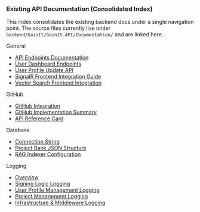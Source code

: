 ### Existing API Documentation (Consolidated Index)

This index consolidates the existing backend docs under a single navigation point. The source files currently live under `backend/GainIt/GainIt.API/Documentation/` and are linked here.

General
- [API Endpoints Documentation](../../backend/GainIt/GainIt.API/Documentation/API_ENDPOINTS_DOCUMENTATION.md)
- [User Dashboard Endpoints](../../backend/GainIt/GainIt.API/Documentation/USER_DASHBOARD_ENDPOINT_DOCUMENTATION.md)
- [User Profile Update API](../../backend/GainIt/GainIt.API/Documentation/USER_PROFILE_UPDATE_API.md)
- [SignalR Frontend Integration Guide](../../backend/GainIt/GainIt.API/Documentation/SIGNALR_FRONTEND_INTEGRATION_GUIDE.md)
- [Vector Search Frontend Integration](../../backend/GainIt/GainIt.API/Documentation/VECTOR_SEARCH_FRONTEND_INTEGRATION.md)

GitHub
- [GitHub Integration](../../backend/GainIt/GainIt.API/Documentation/GitHub/GITHUB_INTEGRATION.md)
- [GitHub Implementation Summary](../../backend/GainIt/GainIt.API/Documentation/GitHub/GITHUB_IMPLEMENTATION_SUMMARY.md)
- [API Reference Card](../../backend/GainIt/GainIt.API/Documentation/GitHub/API_REFERENCE_CARD.md)

Database
- [Connection String](../../backend/GainIt/GainIt.API/Documentation/DB/CONNECTION_STRING.md)
- [Project Bank JSON Structure](../../backend/GainIt/GainIt.API/Documentation/DB/01_PROJECT_BANK_JSON_STRUCTURE.md)
- [RAG Indexer Configuration](../../backend/GainIt/GainIt.API/Documentation/DB/02_RAG_IMPROVEMENT_INDEXER_CONFIGURATION.md)

Logging
- [Overview](../../backend/GainIt/GainIt.API/Documentation/LOGGING_DOCUMENTATION/00_LOGGING_OVERVIEW.md)
- [Signing Logic Logging](../../backend/GainIt/GainIt.API/Documentation/LOGGING_DOCUMENTATION/01_SIGNING_LOGIC_LOGGING.md)
- [User Profile Management Logging](../../backend/GainIt/GainIt.API/Documentation/LOGGING_DOCUMENTATION/02_USER_PROFILE_MANAGEMENT_LOGGING.md)
- [Project Management Logging](../../backend/GainIt/GainIt.API/Documentation/LOGGING_DOCUMENTATION/03_PROJECT_MANAGEMENT_LOGGING.md)
- [Infrastructure & Middleware Logging](../../backend/GainIt/GainIt.API/Documentation/LOGGING_DOCUMENTATION/04_INFRASTRUCTURE_MIDDLEWARE_LOGGING.md)


